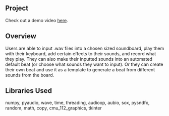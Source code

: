 ## Project
Check out a demo video
[here](https://www.youtube.com/watch?v=b5DsLKq7Ii8).

## Overview
Users are able to input .wav files into a chosen sized soundboard, play them with their keyboard, add certain effects to their sounds, and record what they play. They can also make their inputted sounds into an automated default beat (or choose what sounds they want to input). Or they can create their own beat and use it as a template to generate a beat from different sounds from the board.

## Libraries Used
numpy, pyaudio, wave, time, threading, audioop, aubio, sox, pysndfx, random, math, copy, cmu_112_graphics, tkinter

